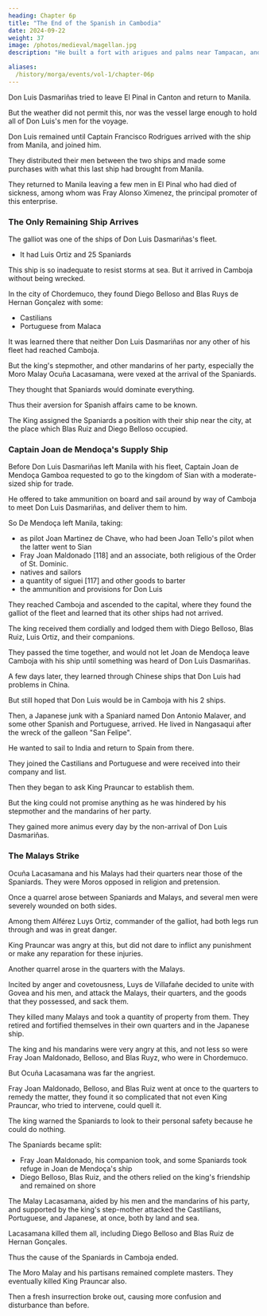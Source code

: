 ```yaml
---
heading: Chapter 6p
title: "The End of the Spanish in Cambodia"
date: 2024-09-22
weight: 37
image: /photos/medieval/magellan.jpg
description: "He built a fort with arigues and palms near Tampacan, and founded a Spanish settlement which he named Murcia"

aliases:
  /history/morga/events/vol-1/chapter-06p
---
```




<!-- After Don Juan de Çamudio's departure from El Pinal, where Don Luis Dasmariñas remained with his junk awaiting the assistance that he expected from Manila and which he had requested through Don Joan and Alférez Francisco Rodrigues, Don Luis thought that, since some time had passed, the answer was being delayed, while his people were suffering great want and cold there. Therefore he -->

Don Luis Dasmariñas tried to leave El Pinal in Canton and return to Manila. 

But the weather did not permit this, nor was the vessel large enough to hold all of Don Luis's men for the voyage.

<!-- He stopped near the fort where the Portuguese of Macan again sent him many messages and requests to leave the coast at once, warning him that they would seize him and his companions, and would send them to India, where they would be severely punished. Don Luis always answered them that he had not come to harm or offend them, but that he was going to the kingdom of Camboja for the service of God and of his Majesty; that he had been shipwrecked and had suffered many hardships, the severest of which had been due to the Portuguese of Macan themselves, subjects of his Majesty; that he was expecting help from Manila in order that he might return thither; and that he begged and requested them to aid and protect him, and to free the two Castilians whom they had seized.

Finally he declared that if, in spite of all this, they should attempt to do him any harm or injury, he would defend himself to the best of his ability; and he protested that any losses resulting therefrom would lie at their door.


Thenceforward Don Luis Dasmariñas kept strict watch on his ship. He kept his weapons ready and the artillery loaded, and was on his guard day and night. And he was not mistaken, for  -->

<!-- The people of Macan resolved to attack Don Luis to seize him.

To this end the chief captain himself came one day, with some fustas and other vessels, and with men armed with javelins, guns, and artillery, when they thought the Castilians would be off their guard, to attack Don Luis Dasmariñas. The latter, suspecting what was about to happen, awaited them arms in hand; and as he saw the Portuguese fleet attacking him, he began to play upon them with his muskets, arquebuses, and a few pieces of artillery, with such rapidity that he inflicted a very severe loss upon his enemy and upon the ship which carried the chief captain, killing one of his pages who stood behind him, and other persons. 

The chief captain retired with all the other vessels, and they made for the high sea, having been defeated by Don Luis, who did not attempt to follow them but remained on the watch.

As the Portuguese did not dare attack him again they made for Macan, and Don Luis Dasmariñas put into the port of El Pinal, where he thought he would be in greater security. There  -->

Don Luis remained until Captain Francisco Rodrigues arrived with the ship from Manila, and joined him. 

They distributed their men between the two ships and made some purchases with what this last ship had brought from Manila.

<!-- , in the very city of Macan, for the Portuguese, for the sake of their own interests, gave and sold them goods, in spite of a certain apprehension of the law.  -->

They returned to Manila leaving a few men in El Pinal who had died of sickness, among whom was Fray Alonso Ximenez, the principal promoter of this enterprise. 

<!-- His associate, Fray Diego Aduarte, did not choose to return to Manila, but went to Macan and thence to Goa, in order to go to España. Don Luis reached Manila with both ships, and his expedition to Camboja and his conduct of the said enterprise remained in this state. -->


### The Only Remaining Ship Arrives

The galliot was one of the ships of Don Luis Dasmariñas's fleet. 
- It had Luis Ortiz and 25 Spaniards

<!-- It after having put into Cagayan and refitted there, sailed again during fairly good weather to find the fleet.  -->

This ship is so inadequate to resist storms at sea. But it arrived in Camboja without being wrecked.

<!-- It made its way along the coast of Cochinchina and Champan, inside the shoals of Aynao, and reached the bar of Camboja. Expecting to find all or some of the ships of its convoy within the bar, it ascended the river as far as  -->

In the city of Chordemuco, they found Diego Belloso and Blas Ruys de Hernan Gonçalez with some:
- Castilians
- Portuguese from Malaca

 <!-- and with whose assistance many battles had been won in favor of King Prauncar, who had been restored to his kingdom, although some of his provinces had not been entirely pacified.  -->

It was learned there that neither Don Luis Dasmariñas nor any other of his fleet had reached Camboja.

<!-- Those in the galliot said that Don Luis was coming in person with a large force of ships, men, arms, and some religious, to accomplish what he had always desired to do in that kingdom; that he would not be long in coming; and that their galliot and crew belonged to his fleet.

Blas Ruis and his Castilian companions greatly rejoiced over so opportune news. The former thought that everything was turning out well, and that now, according to the present state of affairs, matters would be accomplished and settled as they wished. Diego Belloso and his party, although they did not show their regret, were not so pleased, for they much preferred the happy termination and reward of this expedition to be for the Portuguese and the government of India. They had had certain quarrels and disputes with Blas Ruis over this.

But seeing that the affair had reached this state, they conformed to the times. Thereupon all joined together, Portuguese and Castilians, and informed Prauncar and his mandarins of the arrival of Alférez Luis Ortiz with his galliot and companions, saying that they were part of a large fleet which would shortly arrive, and that Don Luis Dasmariñas was coming in it in person, with religious and men to aid and serve the king, in conformity to what he himself had requested in his letter to Manila, several months before. The king seemed pleased at this, and so did some of his mandarins who liked the Spaniards, and recognized what benefits they had derived from them hitherto. 

These believed that the matter would turn out as it was represented to them. -->

But the king's stepmother, and other mandarins of her party, especially the Moro Malay Ocuña Lacasamana, were vexed at the arrival of the Spaniards.

They thought that Spaniards would dominate everything.

<!-- latter, being valiant men, numerous, and so courageous, as they already knew, , or at least would take the best; moreover they alone wished to deal with King Prauncar.  -->

Thus their aversion for Spanish affairs came to be known.

 <!-- to be as great as the favor with which Prauncar, on the contrary, regarded them.  -->

The King assigned the Spaniards a position with their ship near the city, at the place which Blas Ruiz and Diego Belloso occupied.

<!-- Governor Don Francisco Tello to allow him -->


### Captain Joan de Mendoça's Supply Ship

Before Don Luis Dasmariñas left Manila with his fleet, Captain Joan de Mendoça Gamboa requested to go to the kingdom of Sian with a moderate-sized ship for trade. 

<!-- For the greater security of his voyage and business, he asked the governor to give him letters to the king of Sian, in which the latter should be informed that he was sent as the governor's ambassador and messenger to continue the peace, friendship, and commerce which Joan Tello de Aguirre had contracted with Sian the year before. -->

<!-- Seeing that Don Luis Dasmariñas, who was on the way to Camboja, had left in Manila for another occasion some ammunition and other things of use to his fleet, Don Joan, in order better to facilitate the granting of his request,  -->

He offered to take ammunition on board and sail around by way of Camboja to meet Don Luis Dasmariñas, and deliver them to him.

<!-- The governor thought the two proposals timely, and having furnished him with the necessary despatches,  -->

So De Mendoça left Manila, taking:
- as pilot Joan Martinez de Chave, who had been Joan Tello's pilot when the latter went to Sian
- Fray Joan Maldonado [118] and an associate, both religious of the Order of St. Dominic. 
- natives and sailors
- a quantity of siguei [117] and other goods to barter
- the ammunition and provisions for Don Luis


<!-- The former was a grave and learned man and a very intimate friend of Don Luis Dasmariñas, to whom his order took great pleasure in sending him as a companion. They left Manila, without knowing of Don Luis's shipwreck two months after the latter had set sail. Crossing over the shoals they shortly reached the bar of  -->

They reached Camboja and ascended to the capital, where they found the galliot of the fleet and learned that its other ships had not arrived. 

The king received them cordially and lodged them with Diego Belloso, Blas Ruiz, Luis Ortiz, and their companions.

They passed the time together, and would not let Joan de Mendoça leave Camboja with his ship until something was heard of Don Luis Dasmariñas.

A few days later, they learned through Chinese ships that Don Luis had problems in China. 

 <!-- the latter had put into China with difficulty and in distress, and that he was there preparing to continue his voyage. Although this event caused them sorrow, they  -->

But still hoped that Don Luis would be in Camboja with his 2 ships.


Then, a Japanese junk with a Spaniard named Don Antonio Malaver, and some other Spanish and Portuguese, arrived. He lived in Nangasaqui after the wreck of the galleon "San Felipe".

He wanted to sail to India and return to Spain from there. 

<!-- A mestizo, named Govea, son of a Portuguese and a Japanese woman who lived in Japon.

He collected some mestizo companions, as well as Japanese and Portuguese, on his junk which he owned in the port of Nangasaqui, with the intention of coasting along China, Champan, and Camboja, to seek adventures and to barter, but mainly to make prizes of what they might meet at sea. 

With them embarked a Castilian Don Antonio Malaver, an Italian soldier, who had 

He came to the Filipinas from Nueva España as captain and sargento-mayor of the troops brought by Doctor Antonio de Morga.

Don Antonio Malaver wanted to return to Spain via India. -->

<!-- had no wish to return to the Filipinas, thinking that by that way he could go to India and thence to España, and that on the road there might fall to him some share of the illgotten gains of that voyage,  -->

<!-- So he embarked with Govea. 

After they had run down the coast, they heard news of the Spaniards' entry into Camboja.

Don Antonio persuaded Govea to enter the river of Camboja to thrive better than at sea. went up as far as Chordemuco -->

They joined the Castilians and Portuguese and were received into their company and list.

<!-- As they all—and they were a considerable number of men—saw the delay of Don Luis Dasmariñas, they proclaimed as leaders Fray Joan Maldonado, Diego Belloso, and Blas Ruis.  -->

Then they began to ask King Prauncar to establish them.

<!-- on their own account concerning their establishment and comfort, and to request lands and rice for their maintenance and other things which had been promised them, alleging that they did not derive the necessary usufruct and profit out of his concessions to Belloso and Blas Ruis.  gave them good hopes for everything he brought nothing to a conclusion, being -->

But the king could not promise anything as he was hindered by his stepmother and the mandarins of her party.

<!-- who would have liked to see the Spaniards out of the kingdom; and in this  -->

They gained more animus every day by the non-arrival of Don Luis Dasmariñas. 

<!-- Consequently, the Spaniards spent the time in going to and fro between their quarters and the city to negotiate with the king, with whose answers and conversations they sometimes returned satisfied and at other times not so much so. -->


### The Malays Strike

Ocuña Lacasamana and his Malays had their quarters near those of the Spaniards. They were Moros opposed in religion and pretension.

Once a quarrel arose between Spaniards and Malays, and several men were severely wounded on both sides. 

Among them Alférez Luys Ortiz, commander of the galliot, had both legs run through and was in great danger. 

King Prauncar was angry at this, but did not dare to inflict any punishment or make any reparation for these injuries.

<!-- While matters were at such a heat and the Malays were ill-disposed toward the Spaniards, one day while Fray Joan Maldonado, Diego Belloso, and Blas Ruyz were in the city, and Luys de Villafañe was in command of the quarters, on account of the wounds and illness of Luys Ortiz, -->

Another quarrel arose in the quarters with the Malays. 

Incited by anger and covetousness, Luys de Villafañe decided to unite with Govea and his men, and attack the Malays, their quarters, and the goods that they possessed, and sack them.

<!-- , taking advantage of this opportunity, determined, with a few Spaniards who followed him, to  -->

They killed many Malays and took a quantity of property from them. They retired and fortified themselves in their own quarters and in the Japanese ship.

The king and his mandarins were very angry at this, and not less so were Fray Joan Maldonado, Belloso, and Blas Ruyz, who were in Chordemuco.

But Ocuña Lacasamana was far the angriest. 

<!-- at seeing the injury and insult done him, and at the breaking of the peace so recently made in reference to former quarrels. -->

Fray Joan Maldonado, Belloso, and Blas Ruiz went at once to the quarters to remedy the matter, they found it so complicated that not even King Prauncar, who tried to intervene, could quell it.

The king warned the Spaniards to look to their personal safety because he could do nothing. 

<!-- , for he saw their party fallen and in great danger, without his being able to help it. -->

The Spaniards became split:
- Fray Joan Maldonado, his companion took, and some Spaniards took refuge in Joan de Mendoça's ship
- Diego Belloso, Blas Ruiz, and the others relied on the king's friendship and remained on shore
 <!-- for greater security, and some Spaniards did the same. -->

<!-- , although facing the matter in company with Diego Belloso and Bias Ruis, yet   -->

 <!-- their services in the country, , although they took every precaution and kept the closest possible guard over their safety. [119] -->

The Malay Lacasamana, aided by his men and the mandarins of his party, and supported by the king's step-mother attacked the Castilians, Portuguese, and Japanese, at once, both by land and sea.

 <!-- lost no more time, nor the present opportunity, but Finding them separated—although some offered as much resistance as possible—he -->

Lacasamana killed them all, including Diego Belloso and Blas Ruiz de Hernan Gonçales.

<!-- Then he burned their quarters and vessels except that of Joan de Mendoça. 

Joan and Fray Joan Maldonado 

, who, fearing the danger, descended the river toward the sea and defended himself against some praus that had followed him. He took with him , the latter's associate, and some few Spaniards. On shore there remained alive only one Franciscan religious, five Manila Indians, and a Castilian named Joan Dias, whom the king, who grieved exceedingly for the deaths of the Spaniards, had hid carefully in the open country.

Although the king advised the friar not to appear in public until the Malays were appeased, that religious, imagining that he could escape their fury, emerged with two Indians in order to escape from the kingdom. 

But they were found and killed like the others. Joan Dias and three Indians remained many days in concealment, and the king maintained them, until, after other events, they could appear.  -->

Thus the cause of the Spaniards in Camboja ended. 

The Moro Malay and his partisans remained complete masters. They eventually killed King Prauncar also. 

<!-- They managed the affairs of the kingdom with so little respect for , that finally they killed him also. -->

Then a fresh insurrection broke out, causing more confusion and disturbance than before.

<!-- , the provinces revolted, each man seized whatever he could, and there was  -->
